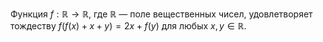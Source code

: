 Функция $f:\mathbb{R} \to \mathbb{R}$, где $\mathbb{R}$ — поле вещественных чисел, удовлетворяет тождеству
$f(f(x)+x+y)=2x+f(y)$ для любых $x,y\in \mathbb{R}$.